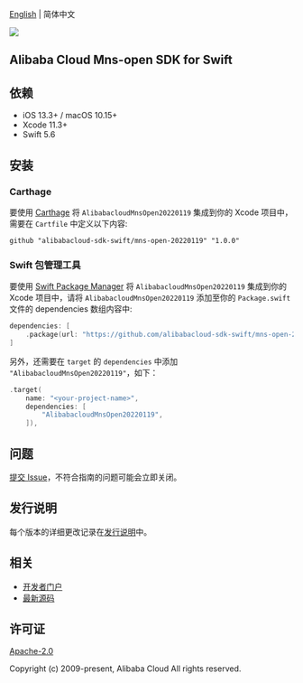 [English](README.md) | 简体中文

![](https://aliyunsdk-pages.alicdn.com/icons/AlibabaCloud.svg)

## Alibaba Cloud Mns-open SDK for Swift

## 依赖

- iOS 13.3+ / macOS 10.15+
- Xcode 11.3+
- Swift 5.6

## 安装

### Carthage

要使用 [Carthage](https://github.com/Carthage/Carthage) 将 `AlibabacloudMnsOpen20220119` 集成到你的 Xcode 项目中，需要在 `Cartfile` 中定义以下内容:

```ogdl
github "alibabacloud-sdk-swift/mns-open-20220119" "1.0.0"
```

### Swift 包管理工具

要使用 [Swift Package Manager](https://swift.org/package-manager/) 将 `AlibabacloudMnsOpen20220119` 集成到你的 Xcode 项目中，请将 `AlibabacloudMnsOpen20220119` 添加至你的 `Package.swift` 文件的 dependencies 数组内容中:

```swift
dependencies: [
    .package(url: "https://github.com/alibabacloud-sdk-swift/mns-open-20220119.git", from: "1.0.0")
]
```

另外，还需要在 `target` 的 `dependencies` 中添加 `"AlibabacloudMnsOpen20220119"`，如下：

```swift
.target(
    name: "<your-project-name>",
    dependencies: [
        "AlibabacloudMnsOpen20220119",
    ]),
```

## 问题

[提交 Issue](https://github.com/alibabacloud-sdk-swift/mns-open-20220119/issues/new)，不符合指南的问题可能会立即关闭。

## 发行说明

每个版本的详细更改记录在[发行说明](./ChangeLog.txt)中。

## 相关

* [开发者门户](https://next.api.aliyun.com/home)
* [最新源码](https://github.com/alibabacloud-sdk-swift/mns-open-20220119)

## 许可证

[Apache-2.0](http://www.apache.org/licenses/LICENSE-2.0)

Copyright (c) 2009-present, Alibaba Cloud All rights reserved.
